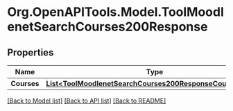 # Org.OpenAPITools.Model.ToolMoodlenetSearchCourses200Response

## Properties

Name | Type | Description | Notes
------------ | ------------- | ------------- | -------------
**Courses** | [**List&lt;ToolMoodlenetSearchCourses200ResponseCoursesInner&gt;**](ToolMoodlenetSearchCourses200ResponseCoursesInner.md) |  | 

[[Back to Model list]](../README.md#documentation-for-models) [[Back to API list]](../README.md#documentation-for-api-endpoints) [[Back to README]](../README.md)

